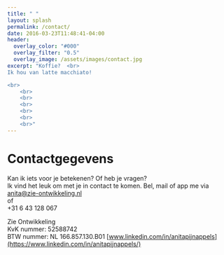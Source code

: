 ```yaml
---
title: " "
layout: splash
permalink: /contact/
date: 2016-03-23T11:48:41-04:00
header:
  overlay_color: "#000"
  overlay_filter: "0.5"
  overlay_image: /assets/images/contact.jpg
excerpt: "Koffie?  <br>
Ik hou van latte macchiato!

<br>
	<br>
	<br>
	<br>
	<br>
	<br>
	<br>"
---
```


# Contactgegevens

Kan ik iets voor je betekenen? Of heb je vragen?  
Ik vind het leuk om met je in contact te komen. 
Bel, mail of app me via  
[anita@zie-ontwikkeling.nl](anita@zie-ontwikkeling.nl)  
of  
+31 6 43 128 067  





Zie Ontwikkeling  
KvK nummer: 52588742  
BTW nummer: NL 166.857.130.B01
[www.linkedin.com/in/anitapijnappels](https://www.linkedin.com/in/anitapijnappels/)
